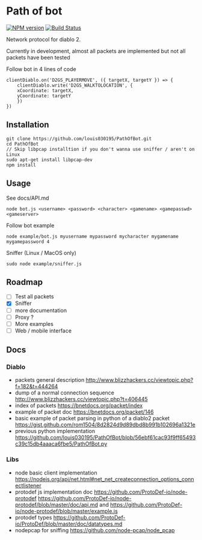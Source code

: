 # Path of bot
[![NPM version](https://img.shields.io/npm/v/pathofbot.svg)](http://npmjs.com/package/pathofbot)
[![Build Status](https://img.shields.io/circleci/project/louis030195/PathOfBot/master.svg)](https://circleci.com/gh/louis030195/PathOfBot)


Network protocol for diablo 2.

Currently in development, almost all packets are implemented but not all packets have been tested

Follow bot in 4 lines of code

```
clientDiablo.on('D2GS_PLAYERMOVE', ({ targetX, targetY }) => {
    clientDiablo.write('D2GS_WALKTOLOCATION', {
    xCoordinate: targetX,
    yCoordinate: targetY
    })
})  
```

## Installation

```
git clone https://github.com/louis030195/PathOfBot.git
cd PathOfBot
// Skip libpcap installtion if you don't wanna use sniffer / aren't on Linux
sudo apt-get install libpcap-dev
npm install
```

## Usage

See docs/API.md

```
node bot.js <username> <password> <character> <gamename> <gamepasswd> <gameserver>
```

Follow bot example

```
node example/bot.js myusername mypassword mycharacter mygamename mygamepassword 4
```

Sniffer (Linux / MacOS only)

```
sudo node example/sniffer.js
```


## Roadmap
- [ ] Test all packets
- [x] Sniffer
- [ ] more documentation
- [ ] Proxy ?
- [ ] More examples
- [ ] Web / mobile interface

## Docs

### Diablo

* packets general description http://www.blizzhackers.cc/viewtopic.php?f=182&t=444264
* dump of a normal connection sequence http://www.blizzhackers.cc/viewtopic.php?t=406445
* index of packets https://bnetdocs.org/packet/index
* example of packet doc https://bnetdocs.org/packet/146
* basic example of packet parsing in python of a diablo2 packet https://gist.github.com/rom1504/8d2824d9d89dbd8b991b102696a1321e
* previous python implementation https://github.com/louis030195/PathOfBot/blob/56ebf61cac93f9ff65493c39c15db4aaaca6fbe5/PathOfBot.py

### Libs

* node basic client implementation https://nodejs.org/api/net.html#net_net_createconnection_options_connectlistener
* protodef js implementation doc https://github.com/ProtoDef-io/node-protodef https://github.com/ProtoDef-io/node-protodef/blob/master/doc/api.md and https://github.com/ProtoDef-io/node-protodef/blob/master/example.js
* protodef types https://github.com/ProtoDef-io/ProtoDef/blob/master/doc/datatypes.md
* nodepcap for sniffing https://github.com/node-pcap/node_pcap
